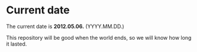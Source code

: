 # Current date

The current date is **2012.05.06.** (YYYY.MM.DD.)

This repository will be good when the world ends, so we will know how long it lasted.